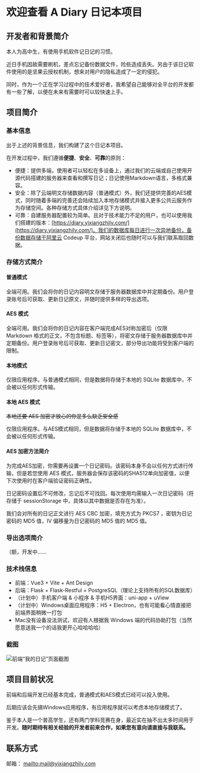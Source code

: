 # 欢迎查看 A Diary 日记本项目

## 开发者和背景简介

本人为高中生，有使用手机软件记日记的习惯。

近日手机因故需要刷机，差点忘记备份数据文件，险些造成丢失。另由于该日记软件使用的是坚果云授权机制，想来对用户的隐私造成了一定的侵犯。

同时，作为一个正在学习过程中的技术爱好者，我希望自己能够对全平台的开发都有一些了解，以便在未来有需要时可以较快速上手。

## 项目简介

### 基本信息

出于上述的背景信息，我们构建了这个日记本项目。

在开发过程中，我们遵循**便捷**、**安全**、**可靠**的原则：

- 便捷：提供多端，使用者可以轻松在多设备上，通过我们的云端或自己使用开源代码搭建的服务器来查看和撰写日记；日记使用Markdown语言，多格式兼容。
- 安全：除了云端明文存储数据内容（普通模式）外，我们还提供完善的AES模式，同时随着多端的完善还会陆续加入本地存储模式并接入更多公共云服务作为存储空间。各种存储方式具体介绍详见下方说明。
- 可靠：自建服务器配置较为简单。且对于技术能力不足的用户，也可以使用我们搭建的版本：[https://diary.yixiangzhilv.com/](https://diary.yixiangzhilv.com/)。我们的数据库每日进行一次异地备份，备份数据存储于阿里云 Codeup 平台，网站关闭后也随时可以与我们联系取回数据。

### 存储方式简介

#### 普通模式

全端可用。我们会将你的日记内容明文存储于服务器数据库中并定期备份。用户登录账号后可获取、更新日记原文，并随时提供多样的导出选项。

#### AES 模式

全端可用。我们会将你的日记内容在客户端完成AES对称加密后（仅限 Markdown 格式的正文，不包含标题、标签等），将密文存储于服务器数据库中并定期备份。用户登录账号后可获取、更新日记密文，部分导出功能将受到客户端的限制。

#### 本地模式

仅限应用程序。与普通模式相同，但是数据将存储于本地的 SQLite 数据库中，不会被以任何形式传输。

#### 本地 AES 模式

~~本地还要 AES 加密才放心的你是多么缺乏安全感~~

仅限应用程序。与AES模式相同，但是数据将存储于本地的 SQLite 数据库中，不会被以任何形式传输。

#### AES 加密方法简介

为完成AES加密，你需要再设置一个日记密码。该密码本身不会以任何方式进行传输，但是若您使用 AES 模式，服务器会保存该密码的SHA512单向加密值，以便下次使用时在客户端验证密码正确性。

日记密码设置后不可修改，忘记后不可找回。每次使用均需输入一次日记密码（将存储于 sessionStorage 中，具体以其中数据是否存在为准）。

我们会对所有的日记正文进行 AES CBC 加密，填充方式为 PKCS7 ，密钥为日记密码的 MD5 值，IV 偏移量为日记密码的 MD5 值的 MD5 值。

### 导出选项简介

（额，开发中……

### 技术栈信息

- 前端：Vue3 + Vite + Ant Design
- 后端：Flask + Flask-Restful + PostgreSQL（理论上支持所有的SQL数据库）
- （计划中）手机客户端 & 小程序 & 手机H5界面：uni-app + uView
- （计划中）Windows桌面应用程序：H5 + Electron，也有可能看心情直接把前端界面稍微一打包
- Mac没有设备没法测试，欢迎有人根据我 Windows 端的代码协助打包（当然愿意送我一个的话我更开心哈哈哈哈）

### 截图

![前端“我的日记”页面截图](https://user-images.githubusercontent.com/75941562/178948496-85ddfdb5-eeec-4dd8-84ab-f548f0c00686.png)


## 项目目前状况

前端和后端开发已经基本完成，普通模式和AES模式已经可以投入使用。

后期应该会先搞Windows应用程序，有应用程序就可以考虑本地存储模式了。

鉴于本人是一个普高学生，还有两门学科竞赛在身，最近实在抽不出太多时间用于开发。**随时期待有相关经验的开发者前来合作，如果您有意向请直接与我联系。**

## 联系方式

邮箱： [mailto:mail@yixiangzhilv.com](mail@yixiangzhilv.com)

